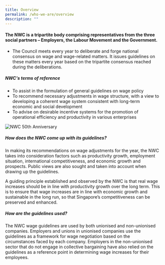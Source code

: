 ```yaml
---
title: Overview
permalink: /who-we-are/overview
description: ""
---
```

#### The NWC is a tripartite body comprising representatives from the three social partners –  Employers, the Labour Movement and the Government. 

* The Council meets every year to deliberate and forge national consensus on wage and wage-related matters. It issues guidelines on these matters every year based on the tripartite consensus reached during the deliberations.

#####  NWC's terms of reference
* To assist in the formulation of general guidelines on wage policy
* To recommend necessary adjustments in wage structure, with a view to developing a coherent wage system consistent with long-term economic and social development
* To advise on desirable incentive systems for the promotion of operational efficiency and productivity in various enterprises


![NWC 50th Anniversary](/images/ball.png)

##### How does the NWC come up with its guidelines?

In making its recommendations on wage adjustments for the year, the NWC takes into consideration factors such as productivity growth, employment situation, international competitiveness, and economic growth and prospects. Public views are also sought and taken into account when drawing up the guidelines.

A guiding principle established and observed by the NWC is that real wage increases should be in line with productivity growth over the long term. This is to ensure that wage increases are in line with economic growth and sustainable in the long run, so that Singapore’s competitiveness can be preserved and enhanced. 

##### How are the guidelines used?

The NWC wage guidelines are used by both unionised and non-unionised companies. Employers and unions in unionised companies use the guidelines as a framework for wage negotiation based on the circumstances faced by each company. Employers in the non-unionised sector that do not engage in collective bargaining have also relied on the guidelines as a reference point in determining wage increases for their employees.
